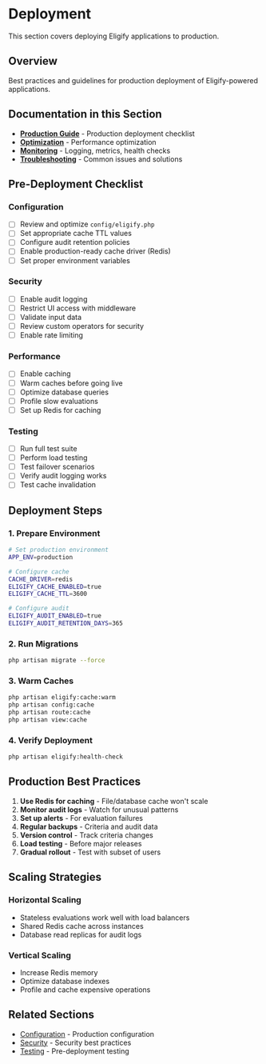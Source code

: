 # Deployment

This section covers deploying Eligify applications to production.

## Overview

Best practices and guidelines for production deployment of Eligify-powered applications.

## Documentation in this Section

- **[Production Guide](production.md)** - Production deployment checklist
- **[Optimization](optimization.md)** - Performance optimization
- **[Monitoring](monitoring.md)** - Logging, metrics, health checks
- **[Troubleshooting](troubleshooting.md)** - Common issues and solutions

## Pre-Deployment Checklist

### Configuration

- [ ] Review and optimize `config/eligify.php`
- [ ] Set appropriate cache TTL values
- [ ] Configure audit retention policies
- [ ] Enable production-ready cache driver (Redis)
- [ ] Set proper environment variables

### Security

- [ ] Enable audit logging
- [ ] Restrict UI access with middleware
- [ ] Validate input data
- [ ] Review custom operators for security
- [ ] Enable rate limiting

### Performance

- [ ] Enable caching
- [ ] Warm caches before going live
- [ ] Optimize database queries
- [ ] Profile slow evaluations
- [ ] Set up Redis for caching

### Testing

- [ ] Run full test suite
- [ ] Perform load testing
- [ ] Test failover scenarios
- [ ] Verify audit logging works
- [ ] Test cache invalidation

## Deployment Steps

### 1. Prepare Environment

```bash
# Set production environment
APP_ENV=production

# Configure cache
CACHE_DRIVER=redis
ELIGIFY_CACHE_ENABLED=true
ELIGIFY_CACHE_TTL=3600

# Configure audit
ELIGIFY_AUDIT_ENABLED=true
ELIGIFY_AUDIT_RETENTION_DAYS=365
```

### 2. Run Migrations

```bash
php artisan migrate --force
```

### 3. Warm Caches

```bash
php artisan eligify:cache:warm
php artisan config:cache
php artisan route:cache
php artisan view:cache
```

### 4. Verify Deployment

```bash
php artisan eligify:health-check
```

## Production Best Practices

1. **Use Redis for caching** - File/database cache won't scale
2. **Monitor audit logs** - Watch for unusual patterns
3. **Set up alerts** - For evaluation failures
4. **Regular backups** - Criteria and audit data
5. **Version control** - Track criteria changes
6. **Load testing** - Before major releases
7. **Gradual rollout** - Test with subset of users

## Scaling Strategies

### Horizontal Scaling

- Stateless evaluations work well with load balancers
- Shared Redis cache across instances
- Database read replicas for audit logs

### Vertical Scaling

- Increase Redis memory
- Optimize database indexes
- Profile and cache expensive operations

## Related Sections

- [Configuration](../06-configuration/) - Production configuration
- [Security](../11-security/) - Security best practices
- [Testing](../09-testing/) - Pre-deployment testing
